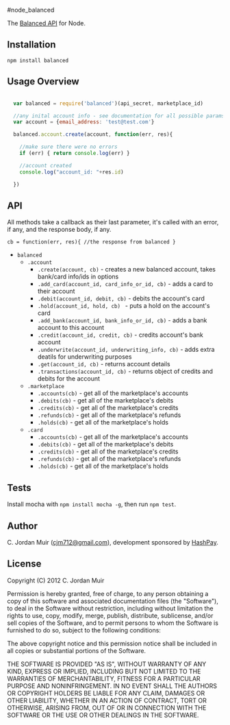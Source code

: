 #node_balanced

The [Balanced API](https://balancedpayments.com/docs/api) for Node.

## Installation

`npm install balanced`

## Usage Overview
```javascript

  var balanced = require('balanced')(api_secret, marketplace_id)

  //any inital account info - see documentation for all possible params
  var account = {email_address: 'test@test.com'}

  balanced.account.create(account, function(err, res){

    //make sure there were no errors
    if (err) { return console.log(err) }

    //account created
    console.log("account_id: "+res.id)

  })

```

## API

All methods take a callback as their last parameter, it's called with an error, if any, and the response body, if any.

`cb = function(err, res){ //the response from balanced }`

* `balanced`
  * `.account`
      * `.create(account, cb)` - creates a new balanced account, takes bank/card info/ids in options
      * `.add_card(account_id, card_info_or_id, cb)` - adds a card to their account
      * `.debit(account_id, debit, cb)` - debits the account's card
      * `.hold(account_id, hold, cb) ` - puts a hold on the account's card
      * `.add_bank(account_id, bank_info_or_id, cb)` - adds a bank account to this account
      * `.credit(account_id, credit, cb)` - credits account's bank account
      * `.underwrite(account_id, underwriting_info, cb)` - adds extra deatils for underwriting purposes
      * `.get(account_id, cb)` - returns account details
      * `.transactions(account_id, cb)` - returns object of credits and debits for the account
  * `.marketplace`
      * `.accounts(cb)` - get all of the marketplace's accounts
      * `.debits(cb)` - get all of the marketplace's debits
      * `.credits(cb)` - get all of the marketplace's credits
      * `.refunds(cb)` - get all of the marketplace's refunds
      * `.holds(cb)` - get all of the marketplace's holds
  * `.card`
      * `.accounts(cb)` - get all of the marketplace's accounts
      * `.debits(cb)` - get all of the marketplace's debits
      * `.credits(cb)` - get all of the marketplace's credits
      * `.refunds(cb)` - get all of the marketplace's refunds
      * `.holds(cb)` - get all of the marketplace's holds


## Tests

Install mocha with `npm install mocha -g`, then run `npm test`.

## Author

C. Jordan Muir (cjm712@gmail.com), development sponsored by [HashPay](https://hashpay.com/).

## License

Copyright (C) 2012 C. Jordan Muir

Permission is hereby granted, free of charge, to any person obtaining a copy
of this software and associated documentation files (the "Software"), to deal
in the Software without restriction, including without limitation the rights
to use, copy, modify, merge, publish, distribute, sublicense, and/or sell
copies of the Software, and to permit persons to whom the Software is
furnished to do so, subject to the following conditions:

The above copyright notice and this permission notice shall be included in
all copies or substantial portions of the Software.

THE SOFTWARE IS PROVIDED "AS IS", WITHOUT WARRANTY OF ANY KIND, EXPRESS OR
IMPLIED, INCLUDING BUT NOT LIMITED TO THE WARRANTIES OF MERCHANTABILITY,
FITNESS FOR A PARTICULAR PURPOSE AND NONINFRINGEMENT. IN NO EVENT SHALL THE
AUTHORS OR COPYRIGHT HOLDERS BE LIABLE FOR ANY CLAIM, DAMAGES OR OTHER
LIABILITY, WHETHER IN AN ACTION OF CONTRACT, TORT OR OTHERWISE, ARISING FROM,
OUT OF OR IN CONNECTION WITH THE SOFTWARE OR THE USE OR OTHER DEALINGS IN
THE SOFTWARE.